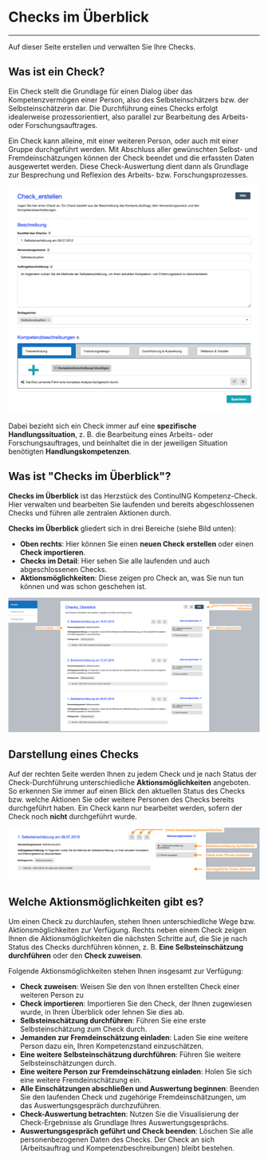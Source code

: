 # Checks im Überblick
- - - 
Auf dieser Seite erstellen und verwalten Sie Ihre Checks.

## Was ist ein Check?

Ein Check stellt die Grundlage für einen Dialog über das Kompetenzvermögen einer Person, also des Selbsteinschätzers bzw. der Selbsteinschätzerin dar. Die Durchführung eines Checks erfolgt idealerweise prozessorientiert, also parallel zur Bearbeitung des Arbeits- oder Forschungsauftrages.

Ein Check kann alleine, mit einer weiteren Person, oder auch mit einer Gruppe durchgeführt werden.
Mit Abschluss aller gewünschten Selbst- und Fremdeinschätzungen können der Check beendet und die erfassten Daten ausgewertet werden. 
Diese Check-Auswertung dient dann als Grundlage zur Besprechung und Reflexion des Arbeits- bzw. Forschungsprozesses.

![Übersicht der Funktionen zur Erstellung eines Checks](media/check-erstellen.png)

Dabei bezieht sich ein Check immer auf eine **spezifische Handlungssituation**, z. B. die Bearbeitung eines Arbeits- oder Forschungsauftrages, und beinhaltet die in der 
jeweiligen Situation benötigten **Handlungskompetenzen**.

## Was ist "Checks im Überblick"?

**Checks im Überblick** ist das Herzstück des ContinuING Kompetenz-Check. Hier verwalten und bearbeiten Sie laufenden und bereits abgeschlossenen Checks und führen alle zentralen Aktionen durch.

**Checks im Überblick** gliedert sich in drei Bereiche (siehe Bild unten): 

* **Oben rechts**: Hier können Sie einen **neuen Check erstellen** oder einen **Check importieren**.
* **Checks im Detail**: Hier sehen Sie alle laufenden und auch abgeschlossenen Checks.
* **Aktionsmöglichkeiten**: Diese zeigen pro Check an, was Sie nun tun können und was schon geschehen ist.

![Darstellung der Struktur und der Funktionen auf dem Dashboard](media/dashboard.png)

## Darstellung eines Checks
Auf der rechten Seite werden Ihnen zu jedem Check und je nach Status der Check-Durchführung unterschiedliche **Aktionsmöglichkeiten** angeboten. 
So erkennen Sie immer auf einen Blick den aktuellen Status des Checks bzw. welche Aktionen Sie oder weitere Personen des Checks bereits durchgeführt haben. Ein Check kann nur bearbeitet werden, sofern der Check noch **nicht** durchgeführt wurde.

![Funktionen der Detailansicht eines Checks](media/dashboard-check.png)

## Welche Aktionsmöglichkeiten gibt es?
Um einen Check zu durchlaufen, stehen Ihnen unterschiedliche Wege bzw. Aktionsmöglichkeiten zur Verfügung. Rechts neben einem Check zeigen Ihnen die Aktionsmöglichkeiten die nächsten Schritte auf, die Sie je nach Status des Checks durchführen können, z. B. **Eine Selbsteinschätzung durchführen** oder den **Check zuweisen**.

Folgende Aktionsmöglichkeiten stehen Ihnen insgesamt zur Verfügung:
* **Check zuweisen**: Weisen Sie den von Ihnen erstellten Check einer weiteren Person zu
* **Check importieren**: Importieren Sie den Check, der Ihnen zugewiesen wurde, in Ihren Überblick oder lehnen Sie dies ab.
* **Selbsteinschätzung durchführen**: Führen Sie eine erste Selbsteinschätzung zum Check durch.
* **Jemanden zur Fremdeinschätzung einladen**: Laden Sie eine weitere Person dazu ein, Ihren Kompetenzstand einzuschätzen.
* **Eine weitere Selbsteinschätzung durchführen**: Führen Sie weitere Selbsteinschätzungen durch.
* **Eine weitere Person zur Fremdeinschätzung einladen**: Holen Sie sich eine weitere Fremdeinschätzung ein.
* **Alle Einschätzungen abschließen und Auswertung beginnen**: Beenden Sie den laufenden Check und zugehörige Fremdeinschätzungen, um das Auswertungsgespräch durchzuführen.
* **Check-Auswertung betrachten**: Nutzen Sie die Visualisierung der Check-Ergebnisse als Grundlage Ihres Auswertungsgesprächs.
* **Auswertungsgespräch geführt und Check beenden**: Löschen Sie alle personenbezogenen Daten des Checks. Der Check an sich (Arbeitsauftrag und Kompetenzbeschreibungen) bleibt bestehen.